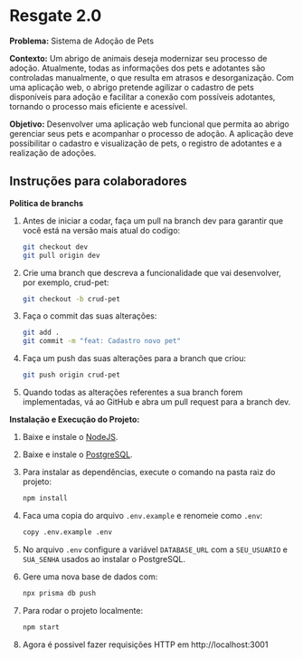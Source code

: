 # Resgate 2.0

**Problema:** Sistema de Adoção de Pets

**Contexto:** Um abrigo de animais deseja modernizar seu processo de adoção. Atualmente, todas as informações dos pets e adotantes são controladas manualmente, o que resulta em atrasos e desorganização. Com uma aplicação web, o abrigo pretende agilizar o cadastro de pets disponíveis para adoção e facilitar a conexão com possíveis adotantes, tornando o processo mais eficiente e acessível.

**Objetivo:** Desenvolver uma aplicação web funcional que permita ao abrigo gerenciar seus pets e acompanhar o processo de adoção. A aplicação deve possibilitar o cadastro e visualização de pets, o registro de adotantes e a realização de adoções.

## Instruções para colaboradores

**Politica de branchs**

1. Antes de iniciar a codar, faça um pull na branch dev para garantir que você está na versão mais atual do codigo:
   ```bash
   git checkout dev
   git pull origin dev
   ```

2. Crie uma branch que descreva a funcionalidade que vai desenvolver, por exemplo, crud-pet:
   ```bash
   git checkout -b crud-pet
   ```

3. Faça o commit das suas alterações:
   ```bash
   git add .
   git commit -m "feat: Cadastro novo pet"
   ```

4. Faça um push das suas alterações para a branch que criou:
   ```bash
   git push origin crud-pet
   ```

5. Quando todas as alterações referentes a sua branch forem implementadas, vá ao GitHub e abra um pull request para a branch dev.


**Instalação e Execução do Projeto:**

1. Baixe e instale o [NodeJS](https://nodejs.org/).

2. Baixe e instale o [PostgreSQL](https://www.postgresql.org/).

3. Para instalar as dependências, execute o comando na pasta raiz do projeto:
   ```bash
   npm install  
   ```
4. Faca uma copia do arquivo `.env.example` e renomeie como `.env`:
   ```bash
   copy .env.example .env
   ```

5. No arquivo `.env` configure a variável `DATABASE_URL` com a `SEU_USUARIO` e `SUA_SENHA` usados ao instalar o PostgreSQL.

6. Gere uma nova base de dados com:
   ```bash
   npx prisma db push
   ```

7. Para rodar o projeto localmente:
   ```bash
   npm start
   ```

8. Agora é possivel fazer requisições HTTP em http://localhost:3001
